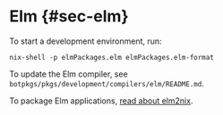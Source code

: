 # Elm {#sec-elm}

To start a development environment, run:

```ShellSession
nix-shell -p elmPackages.elm elmPackages.elm-format
```

To update the Elm compiler, see `botpkgs/pkgs/development/compilers/elm/README.md`.

To package Elm applications, [read about elm2nix](https://github.com/hercules-ci/elm2nix#elm2nix).
